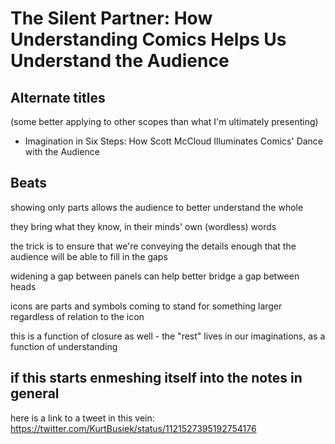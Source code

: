 # The Silent Partner: How Understanding Comics Helps Us Understand the Audience

## Alternate titles

(some better applying to other scopes than what I'm ultimately presenting)

- Imagination in Six Steps: How Scott McCloud Illuminates Comics' Dance with the Audience

## Beats

showing only parts allows the audience to better understand the whole

they bring what they know, in their minds' own (wordless) words

the trick is to ensure that we're conveying the details enough that the audience will be able to fill in the gaps

widening a gap between panels can help better bridge a gap between heads

icons are parts and symbols coming to stand for something larger regardless of relation to the icon

this is a function of closure as well - the "rest" lives in our imaginations, as a function of understanding

## if this starts enmeshing itself into the notes in general

here is a link to a tweet in this vein: https://twitter.com/KurtBusiek/status/1121527395192754176
